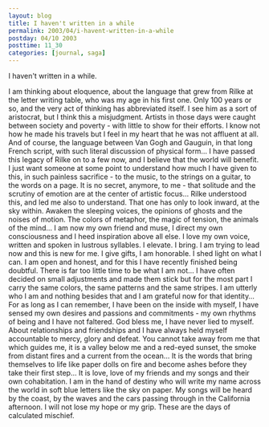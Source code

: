 ```yaml
---
layout: blog
title: I haven't written in a while
permalink: 2003/04/i-havent-written-in-a-while
postday: 04/10 2003
posttime: 11_30
categories: [journal, saga]
---
```



I haven't written in a while.

I am thinking about eloquence, about the language that grew from Rilke at the letter writing table, who was my age in his first one. Only 100 years or so, and the very act of thinking has abbreviated itself. I see him as a sort of aristocrat, but I think this a misjudgment. Artists in those days were caught between society and poverty - with little to show for their efforts. I know not how he made his travels but I feel in my heart that he was not affluent at all.
And of course, the language between Van Gogh and Gauguin, in that long French script, with such literal discussion of physical form…
I have passed this legacy of Rilke on to a few now, and I believe that the world will benefit. I just want someone at some point to understand how much I have given to this, in such painless sacrifice - to the music, to the strings on a guitar, to the words on a page. It is no secret, anymore, to me - that solitude and the scrutiny of emotion are at the center of artistic focus… Rilke understood this, and led me also to understand. That one has only to look inward, at the sky within.
Awaken the sleeping voices, the opinions of ghosts and the noises of motion. The colors of metaphor, the magic of tension, the animals of the mind… I am now my own friend and muse, I direct my own consciousness and I heed inspiration above all else. I love my own voice, written and spoken in lustrous syllables. I elevate. I bring.
I am trying to lead now and this is new for me.
I give gifts, I am honorable. I shed light on what I can. I am open and honest, and for this I have recently finished being doubtful. There is far too little time to be what I am not… I have often decided on small adjustments and made them stick but for the most part I carry the same colors, the same patterns and the same stripes. I am utterly who I am and nothing besides that and I am grateful now for that identity… For as long as I can remember, I have been on the inside with myself, I have sensed my own desires and passions and commitments - my own rhythms of being and I have not faltered. God bless me, I have never lied to myself. About relationships and friendships and I have always held myself accountable to mercy, glory and defeat. You cannot take away from me that which guides me, it is a valley below me and a red-eyed sunset, the smoke from distant fires and a current from the ocean… It is the words that bring themselves to life like paper dolls on fire and become ashes before they take their first step…
It is love, love of my friends and my songs and their own cohabitation. I am in the hand of destiny who will write my name across the world in soft blue letters like the sky on paper. My songs will be heard by the coast, by the waves and the cars passing through in the California afternoon.
I will not lose my hope or my grip. These are the days of calculated mischief.

 

